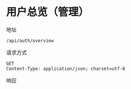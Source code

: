 # 用户总览（管理）

地址

```
/api/auth/overview
```

请求方式

```
GET
Content-Type: application/json; charset=utf-8
```

响应
```json

```